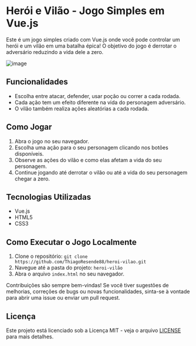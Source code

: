 # Herói e Vilão - Jogo Simples em Vue.js

Este é um jogo simples criado com Vue.js onde você pode controlar um herói e um vilão em uma batalha épica! O objetivo do jogo é derrotar o adversário reduzindo a vida dele a zero.

![image](https://github.com/ThiagoResende88/heroi-vilao/assets/117482959/5d0ff999-379e-4961-a48d-d333bc368eaf)

## Funcionalidades

- Escolha entre atacar, defender, usar poção ou correr a cada rodada.
- Cada ação tem um efeito diferente na vida do personagem adversário.
- O vilão também realiza ações aleatórias a cada rodada.

## Como Jogar

1. Abra o jogo no seu navegador.
2. Escolha uma ação para o seu personagem clicando nos botões disponíveis.
3. Observe as ações do vilão e como elas afetam a vida do seu personagem.
4. Continue jogando até derrotar o vilão ou até a vida do seu personagem chegar a zero.

## Tecnologias Utilizadas

- Vue.js
- HTML5
- CSS3

## Como Executar o Jogo Localmente

1. Clone o repositório: `git clone https://github.com/ThiagoResende88/heroi-vilao.git`
2. Navegue até a pasta do projeto: `heroi-vilão`
3. Abra o arquivo `index.html` no seu navegador.



Contribuições são sempre bem-vindas! Se você tiver sugestões de melhorias, correções de bugs ou novas funcionalidades, sinta-se à vontade para abrir uma issue ou enviar um pull request.

## Licença

Este projeto está licenciado sob a Licença MIT - veja o arquivo [LICENSE](LICENSE) para mais detalhes.
